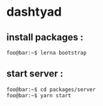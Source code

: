 # dashtyad
## install packages :
```console
foo@bar:~$ lerna bootstrap
```
## start server :
```console
foo@bar:~$ cd packages/server
foo@bar:~$ yarn start
```
